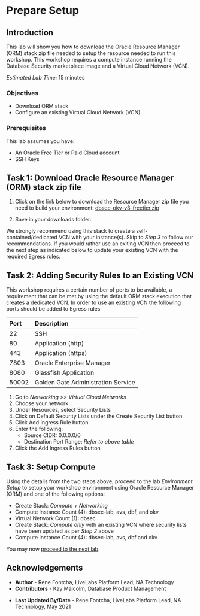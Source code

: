 # Prepare Setup

## Introduction
This lab will show you how to download the Oracle Resource Manager (ORM) stack zip file needed to setup the resource needed to run this workshop. This workshop requires a compute instance running the Database Security marketplace image and a Virtual Cloud Network (VCN).

*Estimated Lab Time:* 15 minutes

### Objectives
-   Download ORM stack
-   Configure an existing Virtual Cloud Network (VCN)

### Prerequisites
This lab assumes you have:
- An Oracle Free Tier or Paid Cloud account
- SSH Keys

## Task 1: Download Oracle Resource Manager (ORM) stack zip file
1.  Click on the link below to download the Resource Manager zip file you need to build your environment: [dbsec-okv-v3-freetier.zip](https://objectstorage.us-ashburn-1.oraclecloud.com/p/4kmyerTmtU2rG8ME19erkXyKvRTiokBvjFQxPUEbPSRNPsTV9mDP14FeG2aJafER/n/natdsecurity/b/stack/o/dbsec-okv-v3-freetier.zip)

2.  Save in your downloads folder.

We strongly recommend using this stack to create a self-contained/dedicated VCN with your instance(s). Skip to *Step 3* to follow our recommendations. If you would rather use an exiting VCN then proceed to the next step as indicated below to update your existing VCN with the required Egress rules.

## Task 2: Adding Security Rules to an Existing VCN   
This workshop requires a certain number of ports to be available, a requirement that can be met by using the default ORM stack execution that creates a dedicated VCN. In order to use an existing VCN the following ports should be added to Egress rules

| Port           |Description                            |
| :------------- | :------------------------------------ |
| 22             | SSH                                   |
| 80             | Application (http)                    |
| 443            | Application (https)                   |
| 7803           | Oracle Enterprise Manager             |
| 8080           | Glassfish Application                 |
| 50002          | Golden Gate Administration Service    |

1.  Go to *Networking >> Virtual Cloud Networks*
2.  Choose your network
3.  Under Resources, select Security Lists
4.  Click on Default Security Lists under the Create Security List button
5.  Click Add Ingress Rule button
6.  Enter the following:  
    - Source CIDR: 0.0.0.0/0
    - Destination Port Range: *Refer to above table*
7.  Click the Add Ingress Rules button

## Task 3: Setup Compute   
Using the details from the two steps above, proceed to the lab *Environment Setup* to setup your workshop environment using Oracle Resource Manager (ORM) and one of the following options:
-  Create Stack:  *Compute + Networking*
  - Compute Instance Count (4): dbsec-lab, avs, dbf, and okv
  - Virtual Network Count (1): dbsec
-  Create Stack:  *Compute only* with an existing VCN where security lists have been updated as per *Step 2* above
  - Compute Instance Count (4): dbsec-lab, avs, dbf and okv

You may now [proceed to the next lab](#next).

## Acknowledgements
- **Author** - Rene Fontcha, LiveLabs Platform Lead, NA Technology
- **Contributors** - Kay Malcolm, Database Product Management
* **Last Updated By/Date** - Rene Fontcha, LiveLabs Platform Lead, NA Technology, May 2021
